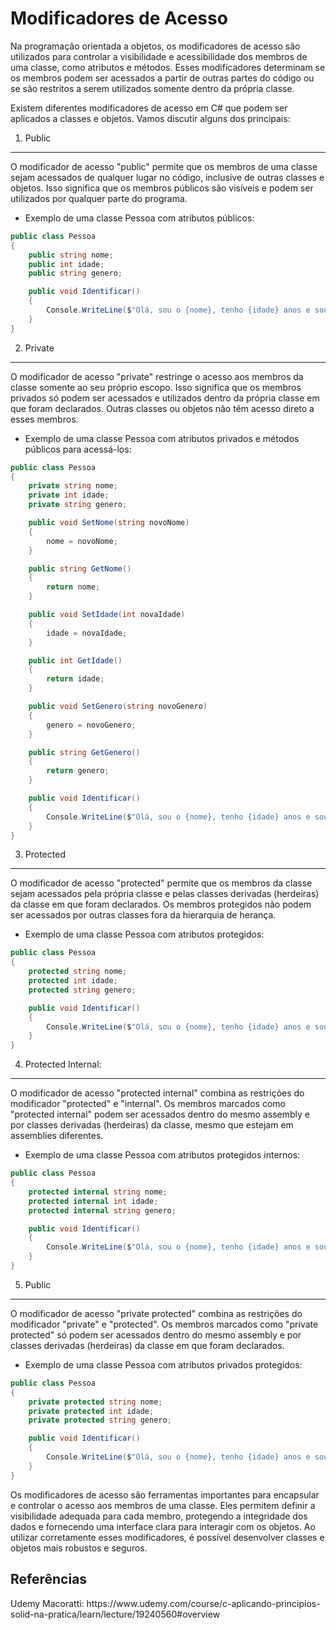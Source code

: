 Modificadores de Acesso
==========
Na programação orientada a objetos, os modificadores de acesso são utilizados para controlar a visibilidade e acessibilidade dos membros de uma classe, como atributos e métodos. Esses modificadores determinam se os membros podem ser acessados a partir de outras partes do código ou se são restritos a serem utilizados somente dentro da própria classe.

Existem diferentes modificadores de acesso em C# que podem ser aplicados a classes e objetos. Vamos discutir alguns dos principais:

1. Public
-----

O modificador de acesso "public" permite que os membros de uma classe sejam acessados de qualquer lugar no código, inclusive de outras classes e objetos. Isso significa que os membros públicos são visíveis e podem ser utilizados por qualquer parte do programa.

- Exemplo de uma classe Pessoa com atributos públicos:

```csharp
public class Pessoa
{
    public string nome;
    public int idade;
    public string genero;

    public void Identificar()
    {
        Console.WriteLine($"Olá, sou o {nome}, tenho {idade} anos e sou do sexo {genero}.");
    }
}
```

2. Private
-----

O modificador de acesso "private" restringe o acesso aos membros da classe somente ao seu próprio escopo. Isso significa que os membros privados só podem ser acessados e utilizados dentro da própria classe em que foram declarados. Outras classes ou objetos não têm acesso direto a esses membros.

- Exemplo de uma classe Pessoa com atributos privados e métodos públicos para acessá-los:

```csharp
public class Pessoa
{
    private string nome;
    private int idade;
    private string genero;

    public void SetNome(string novoNome)
    {
        nome = novoNome;
    }

    public string GetNome()
    {
        return nome;
    }

    public void SetIdade(int novaIdade)
    {
        idade = novaIdade;
    }

    public int GetIdade()
    {
        return idade;
    }

    public void SetGenero(string novoGenero)
    {
        genero = novoGenero;
    }

    public string GetGenero()
    {
        return genero;
    }

    public void Identificar()
    {
        Console.WriteLine($"Olá, sou o {nome}, tenho {idade} anos e sou do sexo {genero}.");
    }
}
```

3. Protected
-----

O modificador de acesso "protected" permite que os membros da classe sejam acessados pela própria classe e pelas classes derivadas (herdeiras) da classe em que foram declarados. Os membros protegidos não podem ser acessados por outras classes fora da hierarquia de herança.

- Exemplo de uma classe Pessoa com atributos protegidos:

```csharp
public class Pessoa
{
    protected string nome;
    protected int idade;
    protected string genero;

    public void Identificar()
    {
        Console.WriteLine($"Olá, sou o {nome}, tenho {idade} anos e sou do sexo {genero}.");
    }
}
```

4. Protected Internal:
-----

O modificador de acesso "protected internal" combina as restrições do modificador "protected" e "internal". Os membros marcados como "protected internal" podem ser acessados dentro do mesmo assembly e por classes derivadas (herdeiras) da classe, mesmo que estejam em assemblies diferentes.

- Exemplo de uma classe Pessoa com atributos protegidos internos:

```csharp
public class Pessoa
{
    protected internal string nome;
    protected internal int idade;
    protected internal string genero;

    public void Identificar()
    {
        Console.WriteLine($"Olá, sou o {nome}, tenho {idade} anos e sou do sexo {genero}.");
    }
}
```

5. Public
-----

O modificador de acesso "private protected" combina as restrições do modificador "private" e "protected". Os membros marcados como "private protected" só podem ser acessados dentro do mesmo assembly e por classes derivadas (herdeiras) da classe em que foram declarados.

- Exemplo de uma classe Pessoa com atributos privados protegidos:

```csharp
public class Pessoa
{
    private protected string nome;
    private protected int idade;
    private protected string genero;

    public void Identificar()
    {
        Console.WriteLine($"Olá, sou o {nome}, tenho {idade} anos e sou do sexo {genero}.");
    }
}
```

<p> 
Os modificadores de acesso são ferramentas importantes para encapsular e controlar o acesso aos membros de uma classe. Eles permitem definir a visibilidade adequada para cada membro, protegendo a integridade dos dados e fornecendo uma interface clara para interagir com os objetos. Ao utilizar corretamente esses modificadores, é possível desenvolver classes e objetos mais robustos e seguros.
<p>

Referências
-----
<p>Udemy Macoratti:  https://www.udemy.com/course/c-aplicando-principios-solid-na-pratica/learn/lecture/19240560#overview</p>
